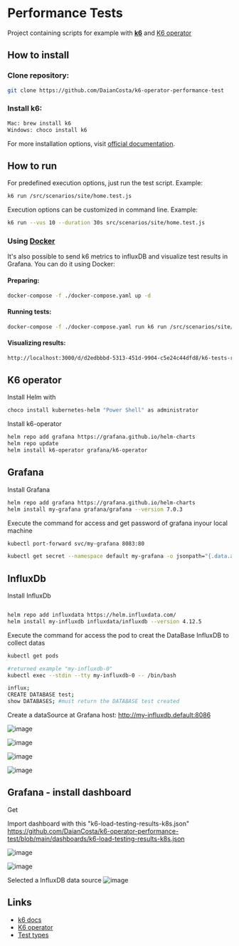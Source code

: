 # Performance Tests

Project containing scripts for example with <a href="https://k6.io"><b>k6</b></a> and <a href="https://github.com/grafana/k6-operator">K6 operator</a>

## How to install

### Clone repository:

```bash
git clone https://github.com/DaianCosta/k6-operator-performance-test
```

### Install k6:

```bash
Mac: brew install k6
Windows: choco install k6
```

For more installation options, visit <a href="https://k6.io/docs/get-started/installation">official documentation</a>.

## How to run

For predefined execution options, just run the test script. Example:

```bash
k6 run /src/scenarios/site/home.test.js
```

Execution options can be customized in command line. Example:

```bash
k6 run --vus 10 --duration 30s src/scenarios/site/home.test.js
```

### Using <a href="https://docs.docker.com/get-docker">Docker</a>

It's also possible to send k6 metrics to influxDB and visualize test results in Grafana. You can do it using Docker:

#### Preparing:

```bash
docker-compose -f ./docker-compose.yaml up -d
```

#### Running tests:

```bash
docker-compose -f ./docker-compose.yaml run k6 run /src/scenarios/site/home.test.js
```

#### Visualizing results:

```bash
http://localhost:3000/d/d2edbbbd-5313-451d-9904-c5e24c44dfd8/k6-tests-report?orgId=1&refresh=5s&from=now-15m&to=now
```

## K6 operator
Install Helm with 

```bash
choco install kubernetes-helm "Power Shell" as administrator
```

Install k6-operator
```bash
helm repo add grafana https://grafana.github.io/helm-charts
helm repo update
helm install k6-operator grafana/k6-operator
```

## Grafana
Install Grafana

```bash
helm repo add grafana https://grafana.github.io/helm-charts
helm install my-grafana grafana/grafana --version 7.0.3
```

Execute the command for access and get password of grafana inyour local machine
```bash
kubectl port-forward svc/my-grafana 8083:80

kubectl get secret --namespace default my-grafana -o jsonpath="{.data.admin-password}" | base64 --decode
```

## InfluxDb
Install InfluxDb

```bash

helm repo add influxdata https://helm.influxdata.com/
helm install my-influxdb influxdata/influxdb --version 4.12.5

```

Execute the command for access the pod to creat the DataBase InfluxDB to collect datas
```bash
kubectl get pods

#returned example "my-influxdb-0" 
kubectl exec --stdin --tty my-influxdb-0 -- /bin/bash

influx;
CREATE DATABASE test;
show DATABASES; #must return the DATABASE test created
```

Create a dataSource at Grafana
host: http://my-influxdb.default:8086

![image](https://github.com/DaianCosta/k6-operator-performance-test/assets/1796109/1f456578-4746-4d0d-914a-8256c77ae736)

![image](https://github.com/DaianCosta/k6-operator-performance-test/assets/1796109/c97a7132-0acd-4939-82cc-c478aa5fe047)

![image](https://github.com/DaianCosta/k6-operator-performance-test/assets/1796109/c453614e-3081-4968-bb83-12e8acde7b00)

![image](https://github.com/DaianCosta/k6-operator-performance-test/assets/1796109/cb607a5c-0418-4af7-880b-a73a84fd9781)

## Grafana - install dashboard
Get

Import dashboard with this "k6-load-testing-results-k8s.json"
https://github.com/DaianCosta/k6-operator-performance-test/blob/main/dashboards/k6-load-testing-results-k8s.json

![image](https://github.com/DaianCosta/k6-operator-performance-test/assets/1796109/482d2e7d-d494-4eaf-bcd3-2afb3f8538a1)

![image](https://github.com/DaianCosta/k6-operator-performance-test/assets/1796109/0020dcdc-2068-4b71-8c0e-7585c6b0997c)

Selected a InfluxDB data source
![image](https://github.com/DaianCosta/k6-operator-performance-test/assets/1796109/46527fd0-3465-4593-b351-2a983ad7f187)


## Links

- <a href="https://k6.io/docs">k6 docs</a>
- <a href="https://github.com/grafana/k6-operator">K6 operator</a>
- <a href="https://k6.io/docs/test-types/introduction">Test types</a>


